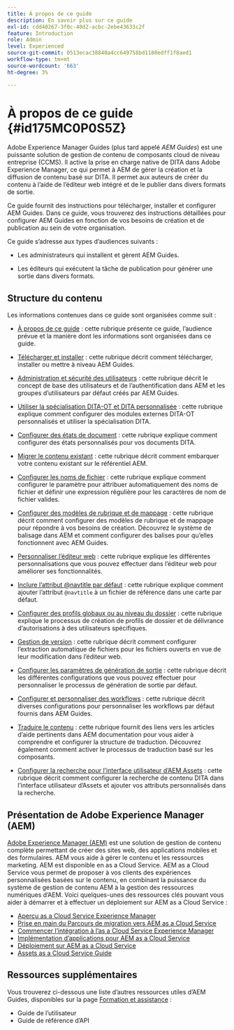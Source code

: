 ```yaml
---
title: À propos de ce guide
description: En savoir plus sur ce guide
exl-id: cdd40267-3f0c-40d2-acbc-2ebe43633c2f
feature: Introduction
role: Admin
level: Experienced
source-git-commit: 0513ecac38840a4cc649758bd1180edff1f8aed1
workflow-type: tm+mt
source-wordcount: '663'
ht-degree: 3%

---
```


# À propos de ce guide {#id175MC0P0S5Z}

Adobe Experience Manager Guides \(plus tard appelé *AEM Guides*\) est une puissante solution de gestion de contenu de composants cloud de niveau entreprise \(CCMS\). Il active la prise en charge native de DITA dans Adobe Experience Manager, ce qui permet à AEM de gérer la création et la diffusion de contenu basé sur DITA. Il permet aux auteurs de créer du contenu à l’aide de l’éditeur web intégré et de le publier dans divers formats de sortie.

Ce guide fournit des instructions pour télécharger, installer et configurer AEM Guides. Dans ce guide, vous trouverez des instructions détaillées pour configurer AEM Guides en fonction de vos besoins de création et de publication au sein de votre organisation.

Ce guide s’adresse aux types d’audiences suivants :

- Les administrateurs qui installent et gèrent AEM Guides.

- Les éditeurs qui exécutent la tâche de publication pour générer une sortie dans divers formats.


## Structure du contenu

Les informations contenues dans ce guide sont organisées comme suit :

- [À propos de ce guide](#id175MC0P0S5Z) : cette rubrique présente ce guide, l’audience prévue et la manière dont les informations sont organisées dans ce guide.

- [Télécharger et installer](download-install.md#) : cette rubrique décrit comment télécharger, installer ou mettre à niveau AEM Guides.

- [Administration et sécurité des utilisateurs](user-admin-sec.md#) : cette rubrique décrit le concept de base des utilisateurs et de l’authentification dans AEM et les groupes d’utilisateurs par défaut créés par AEM Guides.

- [Utiliser la spécialisation DITA-OT et DITA personnalisée](dita-ot-specialization.md#) : cette rubrique explique comment configurer des modules externes DITA-OT personnalisés et utiliser la spécialisation DITA.

- [Configurer des états de document](customize-doc-state.md#) : cette rubrique explique comment configurer des états personnalisés pour vos documents DITA.

- [Migrer le contenu existant](migrate-content.md#) : cette rubrique décrit comment embarquer votre contenu existant sur le référentiel AEM.

- [Configurer les noms de fichier](conf-file-names.md#) : cette rubrique explique comment configurer le paramètre pour attribuer automatiquement des noms de fichier et définir une expression régulière pour les caractères de nom de fichier valides.

- [Configurer des modèles de rubrique et de mappage](conf-template-tags.md#) : cette rubrique décrit comment configurer des modèles de rubrique et de mappage pour répondre à vos besoins de création. Découvrez le système de balisage dans AEM et comment configurer des balises pour qu’elles fonctionnent avec AEM Guides.

- [Personnaliser l’éditeur web](conf-web-editor.md#) : cette rubrique explique les différentes personnalisations que vous pouvez effectuer dans l’éditeur web pour améliorer ses fonctionnalités.

- [Inclure l’attribut @navtitle par défaut](auto-add-navtitle.md#) : cette rubrique explique comment ajouter l’attribut `@navtitle` à un fichier de référence dans une carte par défaut.

- [Configurer des profils globaux ou au niveau du dossier](conf-folder-level.md#) : cette rubrique explique le processus de création de profils de dossier et de délivrance d’autorisations à des utilisateurs spécifiques.

- [Gestion de version](version-management.md#) : cette rubrique décrit comment configurer l’extraction automatique de fichiers pour les fichiers ouverts en vue de leur modification dans l’éditeur web.

- [Configurer les paramètres de génération de sortie](conf-output-generation.md#) : cette rubrique décrit les différentes configurations que vous pouvez effectuer pour personnaliser le processus de génération de sortie par défaut.

- [Configurer et personnaliser des workflows](customize-workflows.md#) : cette rubrique décrit diverses configurations pour personnaliser les workflows par défaut fournis dans AEM Guides.

- [Traduire le contenu](translation.md#) : cette rubrique fournit des liens vers les articles d’aide pertinents dans AEM documentation pour vous aider à comprendre et configurer la structure de traduction. Découvrez également comment activer le processus de traduction basé sur les composants.

- [Configurer la recherche pour l’interface utilisateur d’AEM Assets](conf-dita-search.md#) : cette rubrique décrit comment configurer la recherche de contenu DITA dans l’interface utilisateur d’Assets et ajouter vos attributs personnalisés dans la recherche.


## Présentation de Adobe Experience Manager \(AEM\)

[Adobe Experience Manager \(AEM\)](https://business.adobe.com/fr/products/experience-manager/adobe-experience-manager.html) est une solution de gestion de contenu complète permettant de créer des sites web, des applications mobiles et des formulaires. AEM vous aide à gérer le contenu et les ressources marketing. AEM est disponible en as a Cloud Service. AEM as a Cloud Service vous permet de proposer à vos clients des expériences personnalisées basées sur le contenu, en combinant la puissance du système de gestion de contenu AEM à la gestion des ressources numériques d’AEM. Voici quelques-unes des ressources clés pouvant vous aider à démarrer et à effectuer un déploiement sur AEM as a Cloud Service :

- [Aperçu as a Cloud Service Experience Manager](https://experienceleague.adobe.com/docs/experience-manager-cloud-service/content/home.html?lang=fr)
- [Prise en main du Parcours de migration vers AEM as a Cloud Service](https://experienceleague.adobe.com/docs/experience-manager-cloud-service/content/migration-journey/getting-started.html?lang=fr)
- [Commencer l’intégration à l’as a Cloud Service Experience Manager](https://experienceleague.adobe.com/docs/experience-manager-cloud-service/content/onboarding/home.html?lang=frhttps://experienceleague.adobe.com/docs/experience-manager-cloud-service/moving/home.html?lang=en)
- [Implémentation d’applications pour AEM as a Cloud Service](https://experienceleague.adobe.com/docs/experience-manager-cloud-service/implementing/home.html?lang=fr)
- [Déploiement sur AEM as a Cloud Service](https://experienceleague.adobe.com/docs/experience-manager-cloud-service/content/implementing/deploying/overview.html?lang=fr)
- [Assets as a Cloud Service Guide](https://experienceleague.adobe.com/docs/experience-manager-cloud-service/content/assets/home.html?lang=fr)

## Ressources supplémentaires

Vous trouverez ci-dessous une liste d’autres ressources utiles d’AEM Guides, disponibles sur la page [Formation et assistance](https://helpx.adobe.com/fr/support/xml-documentation-for-experience-manager.html) :

- Guide de l’utilisateur
- Guide de référence d’API
